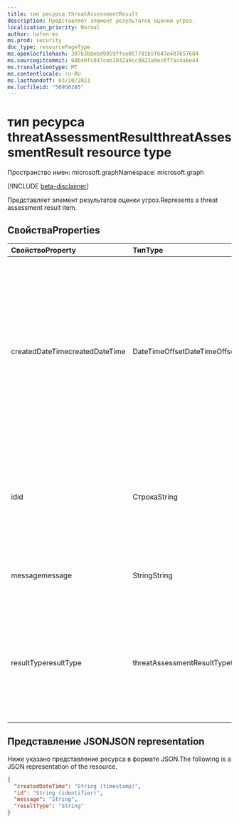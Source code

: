 ```yaml
---
title: тип ресурса threatAssessmentResult
description: Представляет элемент результатов оценки угроз.
localization_priority: Normal
author: hafen-ms
ms.prod: security
doc_type: resourcePageType
ms.openlocfilehash: 307b3bbebd9059ffee057781b5f647e407657684
ms.sourcegitcommit: 68b49fc847ceb1032a9cc9821a9ec0f7ac4abe44
ms.translationtype: MT
ms.contentlocale: ru-RU
ms.lasthandoff: 03/20/2021
ms.locfileid: "50950285"
---
```

# <a name="threatassessmentresult-resource-type"></a><span data-ttu-id="6e970-103">тип ресурса threatAssessmentResult</span><span class="sxs-lookup"><span data-stu-id="6e970-103">threatAssessmentResult resource type</span></span>

<span data-ttu-id="6e970-104">Пространство имен: microsoft.graph</span><span class="sxs-lookup"><span data-stu-id="6e970-104">Namespace: microsoft.graph</span></span>

[!INCLUDE [beta-disclaimer](../../includes/beta-disclaimer.md)]

<span data-ttu-id="6e970-105">Представляет элемент результатов оценки угроз.</span><span class="sxs-lookup"><span data-stu-id="6e970-105">Represents a threat assessment result item.</span></span>

## <a name="properties"></a><span data-ttu-id="6e970-106">Свойства</span><span class="sxs-lookup"><span data-stu-id="6e970-106">Properties</span></span>

| <span data-ttu-id="6e970-107">Свойство</span><span class="sxs-lookup"><span data-stu-id="6e970-107">Property</span></span>     | <span data-ttu-id="6e970-108">Тип</span><span class="sxs-lookup"><span data-stu-id="6e970-108">Type</span></span>        | <span data-ttu-id="6e970-109">Описание</span><span class="sxs-lookup"><span data-stu-id="6e970-109">Description</span></span> |
|:-------------|:------------|:------------|
|<span data-ttu-id="6e970-110">createdDateTime</span><span class="sxs-lookup"><span data-stu-id="6e970-110">createdDateTime</span></span>|<span data-ttu-id="6e970-111">DateTimeOffset</span><span class="sxs-lookup"><span data-stu-id="6e970-111">DateTimeOffset</span></span>|<span data-ttu-id="6e970-112">Тип Timestamp представляет сведения о времени и дате с использованием формата ISO 8601 (всегда применяется формат UTC).</span><span class="sxs-lookup"><span data-stu-id="6e970-112">The Timestamp type represents date and time information using ISO 8601 format and is always in UTC time.</span></span> <span data-ttu-id="6e970-113">Например, значение полуночи 1 января 2014 г. в формате UTC: `2014-01-01T00:00:00Z`.</span><span class="sxs-lookup"><span data-stu-id="6e970-113">For example, midnight UTC on Jan 1, 2014 is `2014-01-01T00:00:00Z`.</span></span>|
|<span data-ttu-id="6e970-114">id</span><span class="sxs-lookup"><span data-stu-id="6e970-114">id</span></span>|<span data-ttu-id="6e970-115">Строка</span><span class="sxs-lookup"><span data-stu-id="6e970-115">String</span></span>|<span data-ttu-id="6e970-116">Идентификатор результатов оценки угроз — это уникальный идентификатор глобального идентификатора (GUID).</span><span class="sxs-lookup"><span data-stu-id="6e970-116">The threat assessment result ID is a globally unique identifier (GUID).</span></span>|
|<span data-ttu-id="6e970-117">message</span><span class="sxs-lookup"><span data-stu-id="6e970-117">message</span></span>|<span data-ttu-id="6e970-118">String</span><span class="sxs-lookup"><span data-stu-id="6e970-118">String</span></span>|<span data-ttu-id="6e970-119">Сообщение результата для каждой оценки угрозы.</span><span class="sxs-lookup"><span data-stu-id="6e970-119">The result message for each threat assessment.</span></span>|
|<span data-ttu-id="6e970-120">resultType</span><span class="sxs-lookup"><span data-stu-id="6e970-120">resultType</span></span>|<span data-ttu-id="6e970-121">threatAssessmentResultType</span><span class="sxs-lookup"><span data-stu-id="6e970-121">threatAssessmentResultType</span></span>|<span data-ttu-id="6e970-122">Тип результатов оценки угроз.</span><span class="sxs-lookup"><span data-stu-id="6e970-122">The threat assessment result type.</span></span> <span data-ttu-id="6e970-123">Возможные значения: `checkPolicy` (только для оценки почты) `rescan` .</span><span class="sxs-lookup"><span data-stu-id="6e970-123">Possible values are: `checkPolicy` (only for mail assessment), `rescan`.</span></span>|

## <a name="json-representation"></a><span data-ttu-id="6e970-124">Представление JSON</span><span class="sxs-lookup"><span data-stu-id="6e970-124">JSON representation</span></span>

<span data-ttu-id="6e970-125">Ниже указано представление ресурса в формате JSON.</span><span class="sxs-lookup"><span data-stu-id="6e970-125">The following is a JSON representation of the resource.</span></span>

<!-- {
  "blockType": "resource",
  "optionalProperties": [

  ],
  "@odata.type": "microsoft.graph.threatAssessmentResult",
  "keyProperty": "id"
}-->

```json
{
  "createdDateTime": "String (timestamp)",
  "id": "String (identifier)",
  "message": "String",
  "resultType": "String"
}
```

<!-- uuid: 16cd6b66-4b1a-43a1-adaf-3a886856ed98
2019-02-04 14:57:30 UTC -->
<!-- {
  "type": "#page.annotation",
  "description": "threatAssessmentResult resource",
  "keywords": "",
  "section": "documentation",
  "tocPath": ""
}-->


